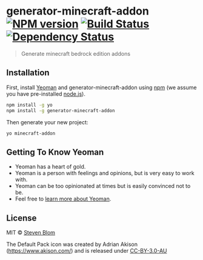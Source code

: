 # generator-minecraft-addon [![NPM version][npm-image]][npm-url] [![Build Status][travis-image]][travis-url] [![Dependency Status][daviddm-image]][daviddm-url]
> Generate minecraft bedrock edition addons

## Installation

First, install [Yeoman](http://yeoman.io) and generator-minecraft-addon using [npm](https://www.npmjs.com/) (we assume you have pre-installed [node.js](https://nodejs.org/)).

```bash
npm install -g yo
npm install -g generator-minecraft-addon
```

Then generate your new project:

```bash
yo minecraft-addon
```

## Getting To Know Yeoman

 * Yeoman has a heart of gold.
 * Yeoman is a person with feelings and opinions, but is very easy to work with.
 * Yeoman can be too opinionated at times but is easily convinced not to be.
 * Feel free to [learn more about Yeoman](http://yeoman.io/).

## License

MIT © [Steven Blom](http://github.com/AtomicBlom)

The Default Pack icon was created by Adrian Akison (https://www.akison.com/) and is released under [CC-BY-3.0-AU](https://creativecommons.org/licenses/by/3.0/au/)

[npm-image]: https://badge.fury.io/js/generator-minecraft-addon.svg
[npm-url]: https://npmjs.org/package/generator-minecraft-addon
[travis-image]: https://travis-ci.org/minecraft-scripting-tools/generator-minecraft-addon.svg?branch=master
[travis-url]: https://travis-ci.org/minecraft-scripting-tools/generator-minecraft-addon
[daviddm-image]: https://david-dm.org/minecraft-scripting-tools/generator-minecraft-addon.svg?theme=shields.io
[daviddm-url]: https://david-dm.org/minecraft-scripting-tools/generator-minecraft-addon
